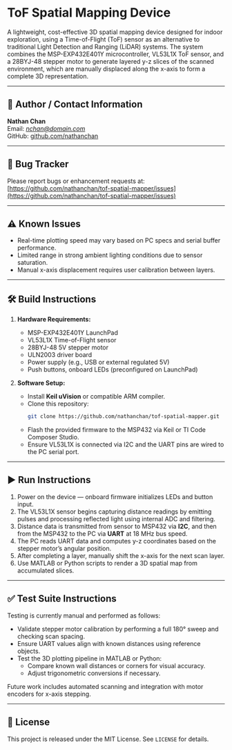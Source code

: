 # ToF Spatial Mapping Device

A lightweight, cost-effective 3D spatial mapping device designed for indoor exploration, using a Time-of-Flight (ToF) sensor as an alternative to traditional Light Detection and Ranging (LiDAR) systems. The system combines the MSP-EXP432E401Y microcontroller, VL53L1X ToF sensor, and a 28BYJ-48 stepper motor to generate layered y-z slices of the scanned environment, which are manually displaced along the x-axis to form a complete 3D representation.

---

## 📌 Author / Contact Information

**Nathan Chan**  
Email: *nchan@domain.com*  
GitHub: [github.com/nathanchan](https://github.com/nathanchan)

---

## 🐞 Bug Tracker

Please report bugs or enhancement requests at:  
[https://github.com/nathanchan/tof-spatial-mapper/issues](https://github.com/nathanchan/tof-spatial-mapper/issues)

---

## ⚠️ Known Issues

- Real-time plotting speed may vary based on PC specs and serial buffer performance.
- Limited range in strong ambient lighting conditions due to sensor saturation.
- Manual x-axis displacement requires user calibration between layers.

---

## 🛠️ Build Instructions

1. **Hardware Requirements:**
   - MSP-EXP432E401Y LaunchPad
   - VL53L1X Time-of-Flight sensor
   - 28BYJ-48 5V stepper motor
   - ULN2003 driver board
   - Power supply (e.g., USB or external regulated 5V)
   - Push buttons, onboard LEDs (preconfigured on LaunchPad)

2. **Software Setup:**
   - Install **Keil uVision** or compatible ARM compiler.
   - Clone this repository:
     ```bash
     git clone https://github.com/nathanchan/tof-spatial-mapper.git
     ```
   - Flash the provided firmware to the MSP432 via Keil or TI Code Composer Studio.
   - Ensure VL53L1X is connected via I2C and the UART pins are wired to the PC serial port.

---

## ▶️ Run Instructions

1. Power on the device — onboard firmware initializes LEDs and button input.
2. The VL53L1X sensor begins capturing distance readings by emitting pulses and processing reflected light using internal ADC and filtering.
3. Distance data is transmitted from sensor to MSP432 via **I2C**, and then from the MSP432 to the PC via **UART** at 18 MHz bus speed.
4. The PC reads UART data and computes y-z coordinates based on the stepper motor’s angular position.
5. After completing a layer, manually shift the x-axis for the next scan layer.
6. Use MATLAB or Python scripts to render a 3D spatial map from accumulated slices.

---

## ✅ Test Suite Instructions

Testing is currently manual and performed as follows:

- Validate stepper motor calibration by performing a full 180° sweep and checking scan spacing.
- Ensure UART values align with known distances using reference objects.
- Test the 3D plotting pipeline in MATLAB or Python:
  - Compare known wall distances or corners for visual accuracy.
  - Adjust trigonometric conversions if necessary.

Future work includes automated scanning and integration with motor encoders for x-axis stepping.

---

## 📎 License

This project is released under the MIT License. See `LICENSE` for details.
